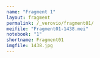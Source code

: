 ```yaml
---
name: "Fragment 1"
layout: fragment
permalink: /_verovio/fragment01/
meifile: "Fragment01-1438.mei"
notebook: "1"
shortname: Fragment01
imgfile: 1438.jpg
---
```


